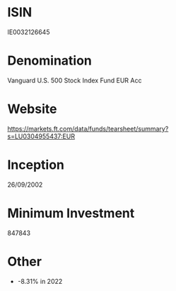 # ISIN
IE0032126645

# Denomination
Vanguard U.S. 500 Stock Index Fund EUR Acc

# Website
https://markets.ft.com/data/funds/tearsheet/summary?s=LU0304955437:EUR

# Inception
26/09/2002

# Minimum Investment
847843

# Other
* -8.31% in 2022
